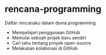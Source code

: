 # rencana-programming
Daftar rencanaku dalam dunia programming

- Mempelajari penggunaan GitHub
- Memulai sebuah projek baru sendiri
- Cari tahu tentang proyek open-source
- Melakukan kolaborasi di GitHub
